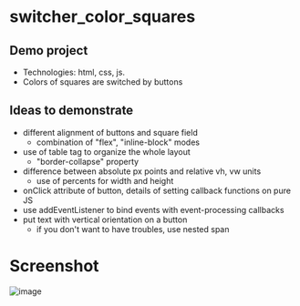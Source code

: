 # switcher_color_squares

## Demo project
* Technologies: html, css, js.
* Colors of squares are switched by buttons

## Ideas to demonstrate
* different alignment of buttons and square field
  * combination of "flex", "inline-block" modes
* use of table tag to organize the whole layout
  * "border-collapse" property 
* difference between absolute px points and relative vh, vw units
  * use of percents for width and height
* onClick attribute of button, details of setting callback functions on pure JS
* use addEventListener to bind events with event-processing callbacks
* put text with vertical orientation on a button
  * if you don't want to have troubles, use nested span

# Screenshot

![image](https://github.com/user-attachments/assets/bc9ef57c-a281-4cfb-98fb-e03e621587dc)

